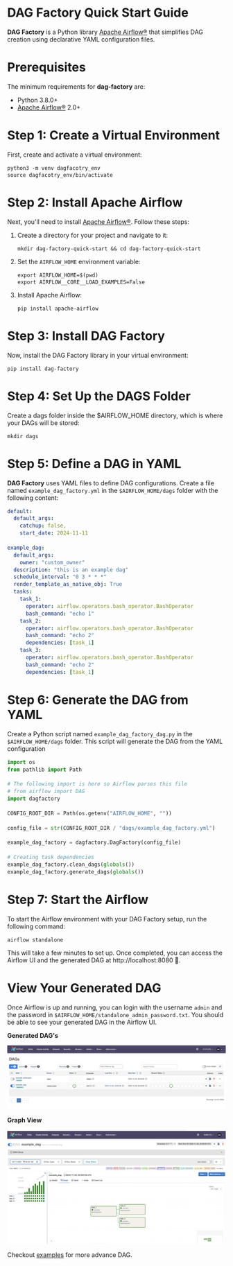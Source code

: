 # DAG Factory Quick Start Guide

**DAG Factory** is a Python library [Apache Airflow®](https://airflow.apache.org) that simplifies DAG creation using declarative YAML configuration files.

# Prerequisites

The minimum requirements for **dag-factory** are:

- Python 3.8.0+
- [Apache Airflow®](https://airflow.apache.org) 2.0+

# Step 1: Create a Virtual Environment

First, create and activate a virtual environment:

```commandline
python3 -m venv dagfacotry_env
source dagfacotry_env/bin/activate
```

# Step 2: Install Apache Airflow

Next, you'll need to install [Apache Airflow®](https://airflow.apache.org). Follow these steps:

1. Create a directory for your project and navigate to it:

    ```commandline
    mkdir dag-factory-quick-start && cd dag-factory-quick-start
    ```

2. Set the `AIRFLOW_HOME` environment variable:

    ```commandline
    export AIRFLOW_HOME=$(pwd)
    export AIRFLOW__CORE__LOAD_EXAMPLES=False
    ```

3. Install Apache Airflow:

    ```commandline
    pip install apache-airflow
    ```

# Step 3: Install DAG Factory

Now, install the DAG Factory library in your virtual environment:

```commandline
pip install dag-factory
```

# Step 4: Set Up the DAGS Folder

Create a dags folder inside the $AIRFLOW_HOME directory, which is where your DAGs will be stored:

```commandline
mkdir dags
```

# Step 5: Define a DAG in YAML

**DAG Factory** uses YAML files to define DAG configurations. Create a file named `example_dag_factory.yml` in the `$AIRFLOW_HOME/dags` folder with the following content:

```yaml
default:
  default_args:
    catchup: false,
    start_date: 2024-11-11

example_dag:
  default_args:
    owner: "custom_owner"
  description: "this is an example dag"
  schedule_interval: "0 3 * * *"
  render_template_as_native_obj: True
  tasks:
    task_1:
      operator: airflow.operators.bash_operator.BashOperator
      bash_command: "echo 1"
    task_2:
      operator: airflow.operators.bash_operator.BashOperator
      bash_command: "echo 2"
      dependencies: [task_1]
    task_3:
      operator: airflow.operators.bash_operator.BashOperator
      bash_command: "echo 2"
      dependencies: [task_1]
```

# Step 6: Generate the DAG from YAML

Create a Python script named `example_dag_factory_dag.py` in the `$AIRFLOW_HOME/dags` folder. This script will generate the DAG from the YAML configuration

```python
import os
from pathlib import Path

# The following import is here so Airflow parses this file
# from airflow import DAG
import dagfactory

CONFIG_ROOT_DIR = Path(os.getenv("AIRFLOW_HOME", ""))

config_file = str(CONFIG_ROOT_DIR / "dags/example_dag_factory.yml")

example_dag_factory = dagfactory.DagFactory(config_file)

# Creating task dependencies
example_dag_factory.clean_dags(globals())
example_dag_factory.generate_dags(globals())
```

# Step 7: Start the Airflow

To start the Airflow environment with your DAG Factory setup, run the following command:

```commandline
airflow standalone
```

This will take a few minutes to set up. Once completed, you can access the Airflow UI and the generated DAG at http://localhost:8080 🚀.

# View Your Generated DAG

Once Airflow is up and running, you can login with the username `admin` and the password in `$AIRFLOW_HOME/standalone_admin_password.txt`. You should be able to see your generated DAG in the Airflow UI.

**Generated DAG's**

![Airflow DAG](./static/images/airflow-home.png)

**Graph View**

![Airflow Home](./static/images/airflow-dag.png)


Checkout [examples](https://github.com/astronomer/dag-factory/tree/main/dev/dags) for more advance DAG.
